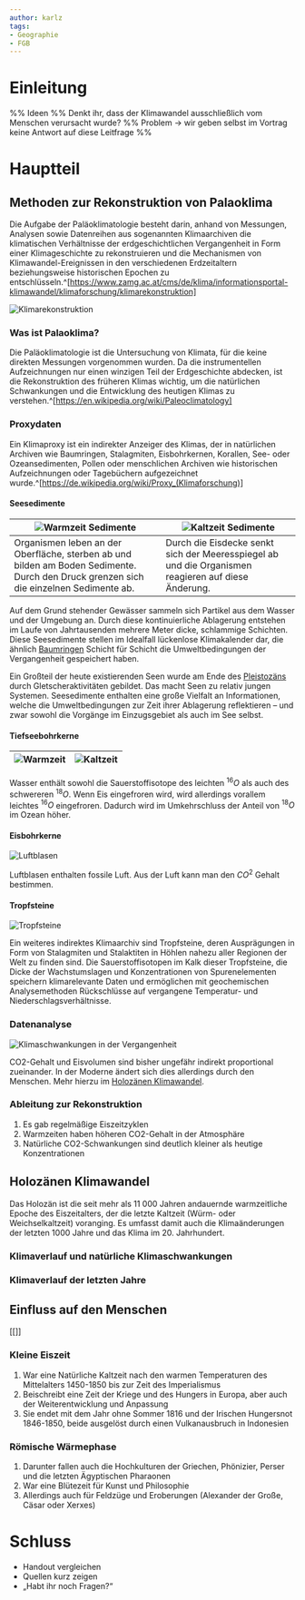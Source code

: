 ```yaml
---
author: karlz
tags:
- Geographie
- FGB
---
```


# Einleitung
%% Ideen %%
Denkt ihr, dass der Klimawandel ausschließlich vom Menschen verursacht wurde? %% Problem → wir geben selbst im Vortrag keine Antwort auf diese Leitfrage %%


# Hauptteil

## Methoden zur Rekonstruktion von Palaoklima

Die Aufgabe der Paläoklimatologie besteht darin, anhand von Messungen, Analysen sowie Datenreihen aus sogenannten Klimaarchiven die klimatischen Verhältnisse der erdgeschichtlichen Vergangenheit in Form einer Klimageschichte zu rekonstruieren und die Mechanismen von Klimawandel-Ereignissen in den verschiedenen Erdzeitaltern beziehungsweise historischen Epochen zu entschlüsseln.^[https://www.zamg.ac.at/cms/de/klima/informationsportal-klimawandel/klimaforschung/klimarekonstruktion]

![Klimarekonstruktion](Klimarekonstruktion.png)

### Was ist Palaoklima?

Die Paläoklimatologie ist die Untersuchung von Klimata, für die keine direkten Messungen vorgenommen wurden. Da die instrumentellen Aufzeichnungen nur einen winzigen Teil der Erdgeschichte abdecken, ist die Rekonstruktion des früheren Klimas wichtig, um die natürlichen Schwankungen und die Entwicklung des heutigen Klimas zu verstehen.^[https://en.wikipedia.org/wiki/Paleoclimatology]

### Proxydaten

Ein Klimaproxy ist ein indirekter Anzeiger des Klimas, der in natürlichen Archiven wie Baumringen, Stalagmiten, Eisbohrkernen, Korallen, See- oder Ozeansedimenten, Pollen oder menschlichen Archiven wie historischen Aufzeichnungen oder Tagebüchern aufgezeichnet wurde.^[https://de.wikipedia.org/wiki/Proxy_(Klimaforschung)]

#### Seesedimente

| ![Warmzeit Sedimente](Warmzeit%20Sedimente.png)                                                                                        | ![Kaltzeit Sedimente](Kaltzeit%20Sedimente.png)                                                     |
| -------------------------------------------------------------------------------------------------------------------------------------- | --------------------------------------------------------------------------------------------------- |
| Organismen leben an der Oberfläche, sterben ab und bilden am Boden Sedimente. Durch den Druck grenzen sich die einzelnen Sedimente ab. | Durch die Eisdecke senkt sich der Meeresspiegel ab und die Organismen reagieren auf diese Änderung. |

Auf dem Grund stehender Gewässer sammeln sich Partikel aus dem Wasser und der Umgebung an. Durch diese kontinuierliche Ablagerung entstehen im Laufe von Jahrtausenden mehrere Meter dicke, schlammige Schichten. Diese Seesedimente stellen im Idealfall lückenlose Klimakalender dar, die ähnlich [Baumringen](https://www.zamg.ac.at/cms/de/klima/informationsportal-klimawandel/klimaforschung/klimarekonstruktion/baumringe) Schicht für Schicht die Umweltbedingungen der Vergangenheit gespeichert haben.

Ein Großteil der heute existierenden Seen wurde am Ende des [Pleistozäns](https://www.zamg.ac.at/cms/de/klima/informationsportal-klimawandel/klimavergangenheit/palaeoklima/1-mio.-jahre) durch Gletscheraktivitäten gebildet. Das macht Seen zu relativ jungen Systemen. Seesedimente enthalten eine große Vielfalt an Informationen, welche die Umweltbedingungen zur Zeit ihrer Ablagerung reflektieren – und zwar sowohl die Vorgänge im Einzugsgebiet als auch im See selbst.

#### Tiefseebohrkerne

| ![Warmzeit](Warmzeit.png) | ![Kaltzeit](Kaltzeit.png) |
| ------------------------- | ------------------------- |

Wasser enthält sowohl die Sauerstoffisotope des leichten $^{16}O$ als auch des schwereren $^{18}O$. Wenn Eis eingefroren wird, wird allerdings vorallem leichtes $^{16}O$ eingefroren. Dadurch wird im Umkehrschluss der Anteil von $^{18}O$ im Ozean höher.

#### Eisbohrkerne

![Luftblasen](Luftblasen.png)

Luftblasen enthalten fossile Luft. Aus der Luft kann man den $CO^2$ Gehalt bestimmen.

#### Tropfsteine

![Tropfsteine](Tropfsteine.jpg)

Ein weiteres indirektes Klimaarchiv sind Tropfsteine, deren Ausprägungen in Form von Stalagmiten und Stalaktiten in Höhlen nahezu aller Regionen der Welt zu finden sind. Die Sauerstoffisotopen im Kalk dieser Tropfsteine, die Dicke der Wachstumslagen und Konzentrationen von Spurenelementen speichern klimarelevante Daten und ermöglichen mit geochemischen Analysemethoden Rückschlüsse auf vergangene Temperatur- und Niederschlagsverhältnisse.

### Datenanalyse

![Klimaschwankungen in der Vergangenheit](Klimaschwankungen%20in%20der%20Vergangenheit.png)

CO2-Gehalt und Eisvolumen sind bisher ungefähr indirekt proportional zueinander. In der Moderne ändert sich dies allerdings durch den Menschen. Mehr hierzu im [Holozänen Klimawandel](#Holozänen%20Klimawandel).

### Ableitung zur Rekonstruktion

1. Es gab regelmäßige Eiszeitzyklen
2. Warmzeiten haben höheren CO2-Gehalt in der Atmosphäre
3. Natürliche CO2-Schwankungen sind deutlich kleiner als heutige Konzentrationen

## Holozänen Klimawandel

Das Holozän ist die seit mehr als 11 000 Jahren andauernde warmzeitliche Epoche des Eiszeitalters, der die letzte Kaltzeit (Würm- oder Weichselkaltzeit) voranging. Es umfasst damit auch die Klimaänderungen der letzten 1000 Jahre und das Klima im 20. Jahrhundert.

### Klimaverlauf und natürliche Klimaschwankungen

### Klimaverlauf der letzten Jahre

## Einfluss auf den Menschen

[[]]

### Kleine Eiszeit

1. War eine Natürliche Kaltzeit nach den warmen Temperaturen des Mittelalters 1450-1850 bis zur Zeit des Imperialismus ​
2. Beischreibt eine Zeit der Kriege und des Hungers in Europa, aber auch der Weiterentwicklung und Anpassung
3. Sie endet mit dem Jahr ohne Sommer 1816 und der Irischen Hungersnot 1846-1850, beide ausgelöst durch einen Vulkanausbruch in Indonesien​

### Römische Wärmephase

1. Darunter fallen auch die Hochkulturen der Griechen, Phönizier, Perser und die letzten Ägyptischen Pharaonen​
2. War eine Blütezeit für Kunst und Philosophie ​
3. Allerdings auch für Feldzüge und Eroberungen (Alexander der Große, Cäsar oder Xerxes)

# Schluss

- Handout vergleichen
- Quellen kurz zeigen
- „Habt ihr noch Fragen?“